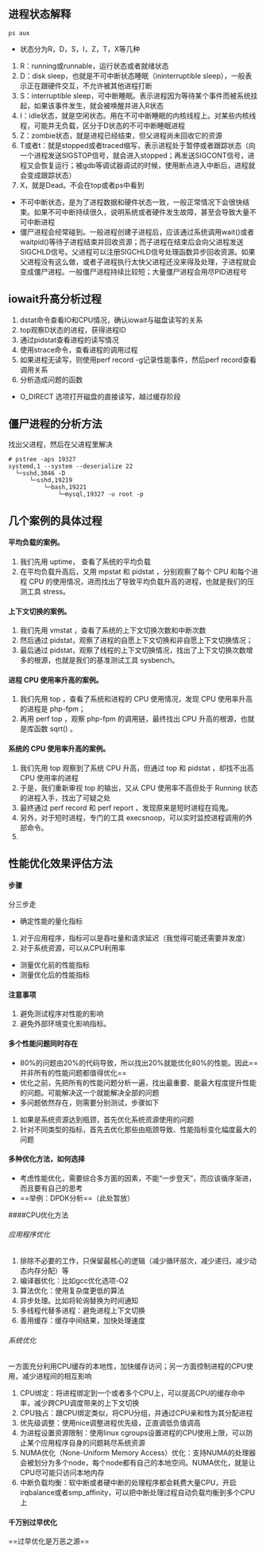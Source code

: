 ## 进程状态解释
```
ps aux
```
- 状态分为R，D，S，I，Z，T，X等几种
1. R：running或runnable，运行状态或者就绪状态
2. D：disk sleep，也就是不可中断状态睡眠（ininterruptible sleep），一般表示正在跟硬件交互，不允许被其他进程打断
3. S：interruptible sleep，可中断睡眠。表示进程因为等待某个事件而被系统挂起，如果该事件发生，就会被唤醒并进入R状态
4. I：idle状态，就是空闲状态。用在不可中断睡眠的内核线程上。对某些内核线程，可能并无负载，区分于D状态的不可中断睡眠进程
5. Z：zombie状态，就是进程已经结束，但父进程尚未回收它的资源
6. T或者t：就是stopped或者traced缩写，表示进程处于暂停或者跟踪状态（向一个进程发送SIGSTOP信号，就会进入stopped；再发送SIGCONT信号，进程又会恢复运行；被gdb等调试器调试的时候，使用断点进入中断后，进程就会变成跟踪状态）
7. X，就是Dead。不会在top或者ps中看到

- 不可中断状态，是为了进程数据和硬件状态一致，一般正常情况下会很快结束。如果不可中断持续很久，说明系统或者硬件发生故障，甚至会导致大量不可中断进程
- 僵尸进程会经常碰到。一般进程创建子进程后，应该通过系统调用wait()或者waitpid()等待子进程结束并回收资源；而子进程在结束后会向父进程发送SIGCHLD信号。父进程可以注册SIGCHLD信号处理函数异步回收资源。如果父进程没有这么做，或者子进程执行太快父进程还没来得及处理，子进程就会变成僵尸进程。一般僵尸进程持续比较短；大量僵尸进程会用尽PID进程号

## iowait升高分析过程
1. dstat命令查看IO和CPU情况，确认iowait与磁盘读写的关系
2. top观察D状态的进程，获得进程ID
3. 通过pidstat查看进程的读写情况
4. 使用strace命令，查看进程的调用过程
5. 如果进程无读写，则使用perf record -g记录性能事件，然后perf record查看调用关系
6. 分析造成问题的函数
- O_DIRECT 选项打开磁盘的直接读写，越过缓存阶段

## 僵尸进程的分析方法
找出父进程，然后在父进程里解决
```
# pstree -aps 19327
systemd,1 --system --deserialize 22
  └─sshd,3046 -D
      └─sshd,19219    
          └─bash,19221
              └─mysql,19327 -u root -p
```


## 几个案例的具体过程

#### 平均负载的案例。
1. 我们先用 uptime， 查看了系统的平均负载
2. 在平均负载升高后，又用 mpstat 和 pidstat  ，分别观察了每个 CPU 和每个进程 CPU 的使用情况，进而找出了导致平均负载升高的进程，也就是我们的压测工具 stress。


#### 上下文切换的案例。
1. 我们先用 vmstat ，查看了系统的上下文切换次数和中断次数
2. 然后通过 pidstat，观察了进程的自愿上下文切换和非自愿上下文切换情况；
3. 最后通过 pidstat，观察了线程的上下文切换情况，找出了上下文切换次数增多的根源，也就是我们的基准测试工具 sysbench。

#### 进程 CPU 使用率升高的案例。
1. 我们先用 top  ，查看了系统和进程的 CPU 使用情况，发现 CPU 使用率升高的进程是 php-fpm；
2. 再用 perf top  ，观察 php-fpm 的调用链，最终找出 CPU 升高的根源，也就是库函数 sqrt() 。

#### 系统的 CPU 使用率升高的案例。
1. 我们先用  top 观察到了系统 CPU 升高，但通过 top 和 pidstat  ，却找不出高 CPU 使用率的进程
2. 于是，我们重新审视 top 的输出，又从 CPU 使用率不高但处于 Running 状态的进程入手，找出了可疑之处
3. 最终通过  perf record 和 perf report ，发现原来是短时进程在捣鬼。
4. 另外，对于短时进程，专门的工具 execsnoop，可以实时监控进程调用的外部命令。
5. 


## 性能优化效果评估方法
#### 步骤
分三步走
- 确定性能的量化指标
1. 对于应用程序，指标可以是吞吐量和请求延迟（我觉得可能还需要并发度）
2. 对于系统资源，可以从CPU利用率
- 测量优化前的性能指标
- 测量优化后的性能指标

#### 注意事项
1. 避免测试程序对性能的影响
2. 避免外部环境变化影响指标。

#### 多个性能问题同时存在
- 80%的问题由20%的代码导致，所以找出20%就能优化80%的性能。因此==并非所有的性能问题都值得优化==
- 优化之前，先把所有的性能问题分析一遍，找出最重要、能最大程度提升性能的问题。可能解决这一个就能解决全部的问题
- 多问题依然存在，则需要分别测试，步骤如下
1. 如果是系统资源达到瓶颈，首先优化系统资源使用的问题
2. 针对不同类型的指标，首先去优化那些由瓶颈导致、性能指标变化幅度最大的问题

#### 多种优化方法，如何选择
- 考虑性能优化，需要综合多方面的因素，不能“一步登天”，而应该循序渐进，而且要有自己的思考
- ==举例：DPDK分析==（此处暂放）

####CPU优化方法
###### 应用程序优化
1. 排除不必要的工作，只保留最核心的逻辑（减少循环层次，减少递归，减少动态内存分配）等
2. 编译器优化：比如gcc优化选项-O2
3. 算法优化：使用复杂度更低的算法
4. 异步处理。比如将轮询替换为时间通知
5. 多线程代替多进程：避免进程上下文切换
6. 善用缓存：缓存中间结果，加快处理速度

###### 系统优化
一方面充分利用CPU缓存的本地性，加快缓存访问；另一方面控制进程的CPU使用，减少进程间的相互影响
1. CPU绑定：将进程绑定到一个或者多个CPU上，可以提高CPU的缓存命中率，减少跨CPU调度带来的上下文切换
2. CPU独占：跟CPU绑定类似，将CPU分组，并通过CPU亲和性为其分配进程
3. 优先级调整：使用nice调整进程优先级，正直调低负值调高
4. 为进程设置资源限制：使用linux cgroups设置进程的CPU使用上限，可以防止某个应用程序自身的问题耗尽系统资源
5. NUMA优化（None-Uniform Memory Access）优化：支持NUMA的处理器会被划分为多个node，每个node都有自己的本地空间。NUMA优化，就是让CPU尽可能只访问本地内存
6. 中断负载均衡：软中断或者硬中断的处理程序都会耗费大量CPU，开启irqbalance或者smp_affinity，可以把中断处理过程自动负载均衡到多个CPU上

#### 千万别过早优化
==过早优化是万恶之源==